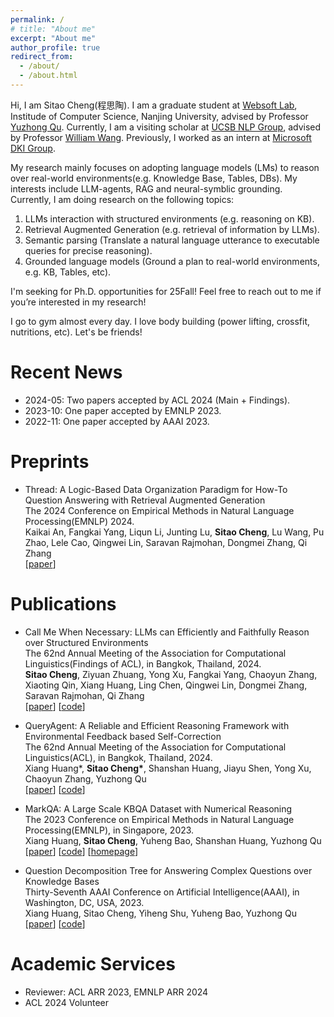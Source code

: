 ```yaml
---
permalink: /
# title: "About me"
excerpt: "About me"
author_profile: true
redirect_from: 
  - /about/
  - /about.html
---
```


 Hi, I am Sitao Cheng(程思陶). I am a graduate student at [Websoft Lab](http://ws.nju.edu.cn/wiki/), Institude of Computer Science, Nanjing University, advised by Professor [Yuzhong Qu](http://ws.nju.edu.cn/~yzqu). 
 Currently, I am a visiting scholar at [UCSB NLP Group](http://nlp.cs.ucsb.edu/), advised by Professor [William Wang](https://sites.cs.ucsb.edu/~william/index.html).
 Previously, I worked as an intern at [Microsoft DKI Group](https://www.microsoft.com/en-us/research/group/data-knowledge-intelligence/).
 

 My research mainly focuses on adopting language models (LMs) to reason over real-world environments(e.g. Knowledge Base, Tables, DBs). My interests include LLM-agents, RAG and neural-symblic grounding. Currently, I am doing research on the following topics:
        
1. LLMs interaction with structured environments (e.g. reasoning on KB).
2. Retrieval Augmented Generation (e.g. retrieval of information by LLMs).
3. Semantic parsing (Translate a natural language utterance to executable queries for precise reasoning).
4. Grounded language models (Ground a plan to real-world environments, e.g. KB, Tables, etc).
          
I'm seeking for Ph.D. opportunities for 25Fall! Feel free to reach out to me if you’re interested in my research!

I go to gym almost every day. I love body building (power lifting, crossfit, nutritions, etc). Let's be friends!


Recent News
======

- 2024-05: Two papers accepted by ACL 2024 (Main + Findings).
- 2023-10: One paper accepted by EMNLP 2023.
- 2022-11: One paper accepted by AAAI 2023.  

Preprints
======

- Thread: A Logic-Based Data Organization Paradigm for How-To Question Answering with Retrieval Augmented Generation \
The 2024 Conference on Empirical Methods in Natural Language Processing(EMNLP) 2024. \
Kaikai An, Fangkai Yang, Liqun Li, Junting Lu, **Sitao Cheng**, Lu Wang, Pu Zhao, Lele Cao, Qingwei Lin, Saravan Rajmohan, Dongmei Zhang, Qi Zhang\
[[paper](https://arxiv.org/abs/2406.13372)]  


Publications
======

- Call Me When Necessary: LLMs can Efficiently and Faithfully Reason over Structured Environments\
The 62nd Annual Meeting of the Association for Computational Linguistics(Findings of ACL), in Bangkok, Thailand, 2024.\
**Sitao Cheng**, Ziyuan Zhuang, Yong Xu, Fangkai Yang, Chaoyun Zhang, Xiaoting Qin, Xiang Huang, Ling Chen, Qingwei Lin, Dongmei Zhang, Saravan Rajmohan, Qi Zhang\
[[paper](https://arxiv.org/abs/2403.08593)] [[code](https://github.com/microsoft/Readi)]  



- QueryAgent: A Reliable and Efficient Reasoning Framework with Environmental Feedback based Self-Correction\
The 62nd Annual Meeting of the Association for Computational Linguistics(ACL), in Bangkok, Thailand, 2024.\
Xiang Huang*, **Sitao Cheng\***, Shanshan Huang, Jiayu Shen, Yong Xu, Chaoyun Zhang, Yuzhong Qu\
[[paper](https://arxiv.org/abs/2403.11886)] [[code](https://github.com/cdhx/QueryAgent)]



- MarkQA: A Large Scale KBQA Dataset with Numerical Reasoning\
The 2023 Conference on Empirical Methods in Natural Language Processing(EMNLP), in Singapore, 2023.\
Xiang Huang, **Sitao Cheng**, Yuheng Bao, Shanshan Huang, Yuzhong Qu\
[[paper](https://arxiv.org/abs/2310.15517)] [[code](https://github.com/cdhx/MarkQA)] [[homepage](http://ws.nju.edu.cn/MarkQA)]



- Question Decomposition Tree for Answering Complex Questions over Knowledge Bases\
Thirty-Seventh AAAI Conference on Artificial Intelligence(AAAI), in Washington, DC, USA, 2023. \
Xiang Huang, Sitao Cheng, Yiheng Shu, Yuheng Bao, Yuzhong Qu \
[[paper](https://arxiv.org/abs/2306.07597)] [[code](https://github.com/cdhx/QDTQA)]




Academic Services
======

- Reviewer: ACL ARR 2023, EMNLP ARR 2024
- ACL 2024 Volunteer

